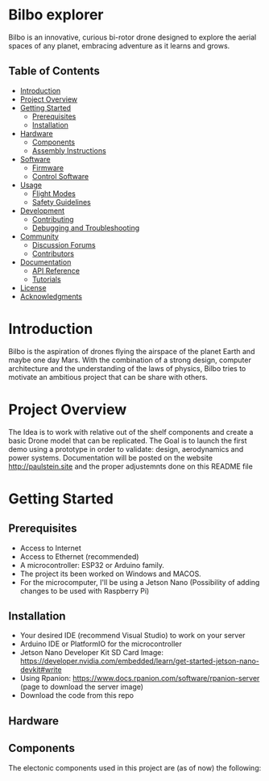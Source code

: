 # Bilbo explorer
Bilbo is an innovative, curious bi-rotor drone designed to explore the aerial spaces of any planet, embracing adventure as it learns and grows.

## Table of Contents
- [Introduction](#introduction)
- [Project Overview](#project-overview)
- [Getting Started](#getting-started)
  - [Prerequisites](#prerequisites)
  - [Installation](#installation)
- [Hardware](#hardware)
  - [Components](#components)
  - [Assembly Instructions](#assembly-instructions)
- [Software](#software)
  - [Firmware](#firmware)
  - [Control Software](#control-software)
- [Usage](#usage)
  - [Flight Modes](#flight-modes)
  - [Safety Guidelines](#safety-guidelines)
- [Development](#development)
  - [Contributing](#contributing)
  - [Debugging and Troubleshooting](#debugging-and-troubleshooting)
- [Community](#community)
  - [Discussion Forums](#discussion-forums)
  - [Contributors](#contributors)
- [Documentation](#documentation)
  - [API Reference](#api-reference)
  - [Tutorials](#tutorials)
- [License](#license)
- [Acknowledgments](#acknowledgments)


# Introduction
Bilbo is the aspiration of drones flying the airspace of the planet Earth and maybe one day Mars. With the combination of a strong design, computer architecture and the understanding of the laws of physics, Bilbo tries to motivate an ambitious project that can be share with others.

# Project Overview
The Idea is to work with relative out of the shelf components and create a basic Drone model that can be replicated. 
The Goal is to launch the first demo using a prototype in order to validate: design, aerodynamics and power systems. Documentation will be posted on the website http://paulstein.site
and the proper adjustemnts done on this README file

# Getting Started
## Prerequisites
* Access to Internet
* Access to Ethernet (recommended)
* A microcontroller: ESP32 or Arduino family. 
* The project its been worked on Windows and MACOS.
* For the microcomputer, I'll be using a Jetson Nano (Possibility of adding changes to be used with Raspberry Pi)

## Installation
* Your desired IDE (recommend Visual Studio) to work on your server
* Arduino IDE or PlatformIO for the microcontroller
* Jetson Nano Developer Kit SD Card Image: https://developer.nvidia.com/embedded/learn/get-started-jetson-nano-devkit#write
* Using Rpanion: https://www.docs.rpanion.com/software/rpanion-server (page to download the server image)
* Download the code from this repo

## Hardware
## Components
The electonic components used in this project are (as of now) the following:
